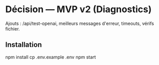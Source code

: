 # Décision — MVP v2 (Diagnostics)
Ajouts : /api/test-openai, meilleurs messages d'erreur, timeouts, vérifs fichier.

## Installation
npm install
cp .env.example .env
npm start
